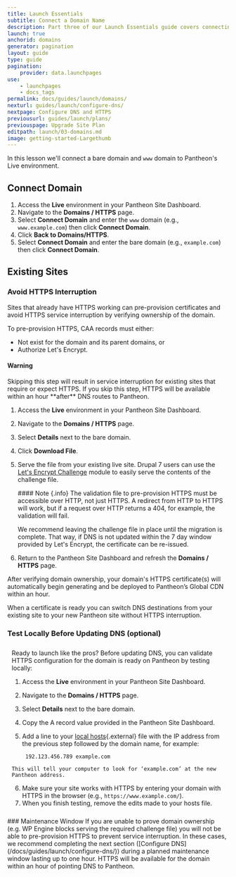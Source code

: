 ```yaml
---
title: Launch Essentials
subtitle: Connect a Domain Name
description: Part three of our Launch Essentials guide covers connectin your domain to your Pantheon-hosted site.
launch: true
anchorid: domains
generator: pagination
layout: guide
type: guide
pagination:
    provider: data.launchpages
use:
    - launchpages
    - docs_tags
permalink: docs/guides/launch/domains/
nexturl: guides/launch/configure-dns/
nextpage: Configure DNS and HTTPS
previousurl: guides/launch/plans/
previouspage: Upgrade Site Plan
editpath: launch/03-domains.md
image: getting-started-Largethumb
---
```

In this lesson we'll connect a bare domain and `www` domain to Pantheon's Live environment.

## Connect Domain
1. Access the **<span class="glyphicons glyphicons-cardio"></span> Live** environment in your Pantheon Site Dashboard.
2. Navigate to the **<span class="glyphicons glyphicons-global"></span> Domains / HTTPS** page.
3. Select **Connect Domain** and enter the `www` domain (e.g., `www.example.com`) then click **Connect Domain**.
4. Click **<span class="glyphicons glyphicons-arrow-left"></span> Back to Domains/HTTPS**.
5. Select **Connect Domain** and enter the bare domain (e.g., `example.com`) then click **Connect Domain**.

## Existing Sites
### Avoid HTTPS Interruption
Sites that already have HTTPS working can pre-provision certificates and avoid HTTPS service interruption by verifying ownership of the domain.

To pre-provision HTTPS, CAA records must either:

 - Not exist for the domain and its parent domains, or
 - Authorize Let's Encrypt.

<div class="alert alert-danger">
<h4 class="info">Warning</h4>
<p markdown="1">Skipping this step will result in service interruption for existing sites that require or expect HTTPS. If you skip this step, HTTPS will be available within an hour **after** DNS routes to Pantheon.</p>
</div>

1. Access the **<span class="glyphicons glyphicons-cardio"></span> Live** environment in your Pantheon Site Dashboard.
2. Navigate to the **<span class="glyphicons glyphicons-global"></span> Domains / HTTPS** page.
3. Select **Details** next to the bare domain.
4. Click **<span class="glyphicons glyphicons-download-alt"></span> Download File**.
5. Serve the file from your existing live site. Drupal 7 users can use the [Let's Encrypt Challenge](https://www.drupal.org/project/letsencrypt_challenge) module to easily serve the contents of the challenge file.

    <div class="alert alert-info" markdown="1">
    #### Note {.info}
    The validation file to pre-provision HTTPS must be accessible over HTTP, not just HTTPS. A redirect from HTTP to HTTPS will work, but if a request over HTTP returns a 404, for example, the validation will fail.

    We recommend leaving the challenge file in place until the migration is complete. That way, if DNS is not updated within the 7 day window provided by Let's Encrypt, the certificate can be re-issued.
    </div>

6. Return to the Pantheon Site Dashboard and refresh the **<span class="glyphicons glyphicons-global"></span> Domains / HTTPS** page.

After verifying domain ownership, your domain's HTTPS certificate(s) will automatically begin generating and be deployed to Pantheon’s Global CDN within an hour.

When a certificate is ready you can switch DNS destinations from your existing site to your new Pantheon site without HTTPS interruption.

<div class="panel panel-drop panel-guide" id="accordion">
  <div class="panel-heading panel-drop-heading">
    <a class="accordion-toggle panel-drop-title collapsed" data-toggle="collapse" data-parent="#accordion" data-proofer-ignore data-target="#local-test"><h3 class="info panel-title panel-drop-title" style="cursor:pointer;"><span style="line-height:.9" class="glyphicons glyphicons-info-sign"></span> Test Locally Before Updating DNS (optional)</h3></a>
  </div>
  <div id="local-test" class="collapse" markdown="1" style="padding:10px;">
  Ready to launch like the pros?
  Before updating DNS, you can validate HTTPS configuration for the domain is ready on Pantheon by testing locally:

  1. Access the **<span class="glyphicons glyphicons-cardio"></span> Live** environment in your Pantheon Site Dashboard.
  2. Navigate to the **<span class="glyphicons glyphicons-global"></span> Domains / HTTPS** page.
  3. Select **Details** next to the bare domain.
  4. Copy the A record value provided in the Pantheon Site Dashboard.
  5. Add a line to your [local hosts](https://en.wikipedia.org/wiki/Hosts_(file)){.external} file with the IP address from the previous step followed by the domain name, for example:

          192.123.456.789 example.com

    This will tell your computer to look for ‘example.com’ at the new Pantheon address.

  6. Make sure your site works with HTTPS by entering your domain with HTTPS in the browser (e.g., `https://www.example.com/`).
  7. When you finish testing, remove the edits made to your hosts file.
  </div>
</div>
### Maintenance Window
If you are unable to prove domain ownership (e.g. WP Engine blocks serving the required challenge file) you will not be able to pre-provision HTTPS to prevent service interruption. In these cases, we recommend completing the next section ([Configure DNS](/docs/guides/launch/configure-dns/)) during a planned maintenance window lasting up to one hour. HTTPS will be available for the domain within an hour of pointing DNS to Pantheon.
